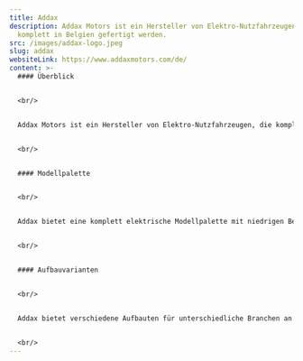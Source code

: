 ```yaml
---
title: Addax
description: Addax Motors ist ein Hersteller von Elektro-Nutzfahrzeugen, die
  komplett in Belgien gefertigt werden.
src: /images/addax-logo.jpeg
slug: addax
websiteLink: https://www.addaxmotors.com/de/
content: >-
  #### Überblick 


  <br/>


  Addax Motors ist ein Hersteller von Elektro-Nutzfahrzeugen, die komplett in Belgien gefertigt werden. Die Fahrzeuge werden mit einer hochmodernen 4G-Überwachung ausgestattet, die sich für eine Ferndiagnose der Fahrzeuge eignet. So können Probleme behoben werden, bevor sie Ausfälle verursachen. 


  <br/>


  #### Modellpalette 


  <br/>


  Addax bietet eine komplett elektrische Modellpalette mit niedrigen Betriebskosten für Unternehmen an. Dazu zählen die Modelle MTN, MTX und MT. Diese unterscheiden sich vor allem durch unterschiedliche Fahrgestell-Längen und Reichweiten. Optisch und technisch sind die Fahrzeuge sonst weitestgehend identisch. 


  <br/>


  #### Aufbauvarianten 


  <br/>


  Addax bietet verschiedene Aufbauten für unterschiedliche Branchen an. Das Elektrofahrzeug ist als Kipper-Pritsche, Koffer, Kühlkoffer oder Muldenkipper verfügbar. Ebenso lässt sich die Pritsche auch durch einen Planenaufbau ergänzen. 


  <br/>
---
```

